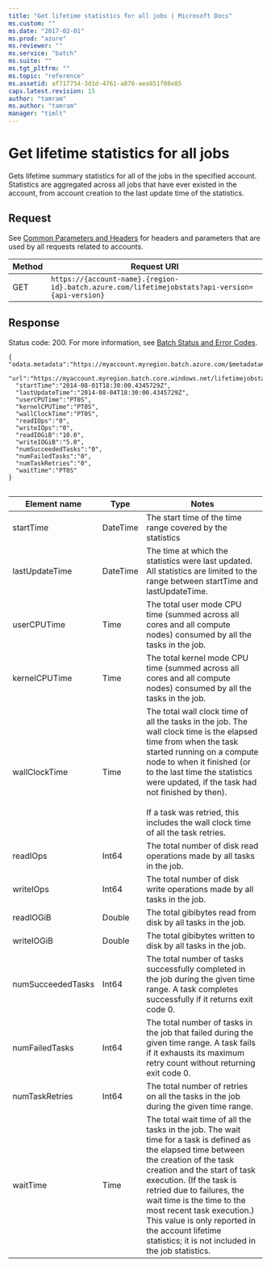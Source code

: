 ```yaml
---
title: "Get lifetime statistics for all jobs | Microsoft Docs"
ms.custom: ""
ms.date: "2017-02-01"
ms.prod: "azure"
ms.reviewer: ""
ms.service: "batch"
ms.suite: ""
ms.tgt_pltfrm: ""
ms.topic: "reference"
ms.assetid: af717754-3d1d-4761-a876-aea851f08e85
caps.latest.revision: 15
author: "tamram"
ms.author: "tamram"
manager: "timlt"
---
```

# Get lifetime statistics for all jobs
  Gets lifetime summary statistics for all of the jobs in the specified account. Statistics are aggregated across all jobs that have ever existed in the account, from account creation to the last update time of the statistics.  
  
##  <a name="bk_lifetime"></a> Request  
 See [Common Parameters and Headers](../batchservice/common-parameters-and-headers.md) for headers and parameters that are used by all requests related to accounts.  
  
|Method|Request URI|  
|------------|-----------------|  
|GET|`https://{account-name}.{region-id}.batch.azure.com/lifetimejobstats?api-version={api-version}`|  
  
##  <a name="bk_detailed"></a> Response  
 Status code: 200. For more information, see [Batch Status and Error Codes](../batchservice/batch-status-and-error-codes.md).  
  
```  
{ "odata.metadata":"https://myaccount.myregion.batch.azure.com/$metadata#jobstats/@Element",  
  "url":"https://myaccount.myregion.batch.core.windows.net/lifetimejobstats",  
  "startTime":"2014-08-01T18:30:00.4345729Z",  
  "lastUpdateTime":"2014-08-04T18:30:00.4345729Z",  
  "userCPUTime":"PT0S",  
  "kernelCPUTime":"PT0S",  
  "wallClockTime":"PT0S",  
  "readIOps":"0",  
  "writeIOps":"0",  
  "readIOGiB":"10.0",  
  "writeIOGiB":"5.0",  
  "numSucceededTasks":"0",  
  "numFailedTasks":"0",  
  "numTaskRetries":"0",  
  "waitTime":"PT0S"  
}  
  
```  
  
|Element name|Type|Notes|  
|------------------|----------|-----------|  
|startTime|DateTime|The start time of the time range covered by the statistics|  
|lastUpdateTime|DateTime|The time at which the statistics were last updated. All statistics are limited to the range between startTime and lastUpdateTime.|  
|userCPUTime|Time|The total user mode CPU time (summed across all cores and all compute nodes) consumed by all the tasks in the job.|  
|kernelCPUTime|Time|The total kernel mode CPU time (summed across all cores and all compute nodes) consumed by all the tasks in the job.|  
|wallClockTime|Time|The total wall clock time of all the tasks in the job. The wall clock time is the elapsed time from when the task started running on a compute node to when it finished (or to the last time the statistics were updated, if the task had not finished by then).<br /><br /> If a task was retried, this includes the wall clock time of all the task retries.|  
|readIOps|Int64|The total number of disk read operations made by all tasks in the job.|  
|writeIOps|Int64|The total number of disk write operations made by all tasks in the job.|  
|readIOGiB|Double|The total gibibytes read from disk by all tasks in the job.|  
|writeIOGiB|Double|The total gibibytes written to disk by all tasks in the job.|  
|numSucceededTasks|Int64|The total number of tasks successfully completed in the job during the given time range.  A task completes successfully if it returns exit code 0.|  
|numFailedTasks|Int64|The total number of tasks in the job that failed during the given time range. A task fails if it exhausts its maximum retry count without returning exit code 0.|  
|numTaskRetries|Int64|The total number of retries on all the tasks in the job during the given time range.|  
|waitTime|Time|The total wait time of all the tasks in the job.  The wait time for a task is defined as the elapsed time between the creation of the task creation and the start of task execution.  (If the task is retried due to failures, the wait time is the time to the most recent task execution.)  This value is only reported in the account lifetime statistics; it is not included in the job statistics.|  
  
  